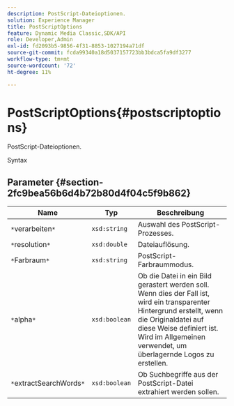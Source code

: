 ```yaml
---
description: PostScript-Dateioptionen.
solution: Experience Manager
title: PostScriptOptions
feature: Dynamic Media Classic,SDK/API
role: Developer,Admin
exl-id: fd2093b5-9856-4f31-8853-1027194a71df
source-git-commit: fcda99340a18d5037157723bb3bdca5fa9df3277
workflow-type: tm+mt
source-wordcount: '72'
ht-degree: 11%

---
```


# PostScriptOptions{#postscriptoptions}

PostScript-Dateioptionen.

Syntax

## Parameter {#section-2fc9bea56b6d4b72b80d4f04c5f9b862}

| Name | Typ | Beschreibung |
|---|---|---|
| `*`verarbeiten`*` | `xsd:string` | Auswahl des PostScript-Prozesses. |
| `*`resolution`*` | `xsd:double` | Dateiauflösung. |
| `*`Farbraum`*` | `xsd:string` | PostScript-Farbraummodus. |
| `*`alpha`*` | `xsd:boolean` | Ob die Datei in ein Bild gerastert werden soll. Wenn dies der Fall ist, wird ein transparenter Hintergrund erstellt, wenn die Originaldatei auf diese Weise definiert ist. Wird im Allgemeinen verwendet, um überlagernde Logos zu erstellen. |
| `*`extractSearchWords`*` | `xsd:boolean` | Ob Suchbegriffe aus der PostScript-Datei extrahiert werden sollen. |
